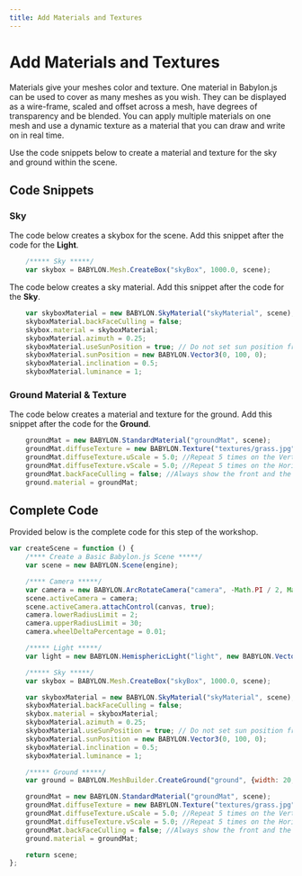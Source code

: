 ```yaml
---
title: Add Materials and Textures
---
```


# Add Materials and Textures

Materials give your meshes color and texture. One material in Babylon.js can be used to cover as many meshes as you wish. They can be displayed as a wire-frame, scaled and offset across a mesh, have degrees of transparency and be blended. You can apply multiple materials on one mesh and use a dynamic texture as a material that you can draw and write on in real time.

Use the code snippets below to create a material and texture for the sky and ground within the scene.

## Code Snippets

### Sky

The code below creates a skybox for the scene. Add this snippet after the code for the **Light**.

```javascript
    /***** Sky *****/
    var skybox = BABYLON.Mesh.CreateBox("skyBox", 1000.0, scene);

```

The code below creates a sky material. Add this snippet after the code for the **Sky**.

```javascript
    var skyboxMaterial = new BABYLON.SkyMaterial("skyMaterial", scene);
    skyboxMaterial.backFaceCulling = false;
    skybox.material = skyboxMaterial;
    skyboxMaterial.azimuth = 0.25;
    skyboxMaterial.useSunPosition = true; // Do not set sun position from azimuth and inclination
    skyboxMaterial.sunPosition = new BABYLON.Vector3(0, 100, 0);
    skyboxMaterial.inclination = 0.5;
    skyboxMaterial.luminance = 1;
```

### Ground Material & Texture

The code below creates a material and texture for the ground. Add this snippet after the code for the **Ground**.

```javascript
    groundMat = new BABYLON.StandardMaterial("groundMat", scene);
    groundMat.diffuseTexture = new BABYLON.Texture("textures/grass.jpg", scene);
    groundMat.diffuseTexture.uScale = 5.0; //Repeat 5 times on the Vertical Axes
    groundMat.diffuseTexture.vScale = 5.0; //Repeat 5 times on the Horizontal Axes
    groundMat.backFaceCulling = false; //Always show the front and the back of an element
    ground.material = groundMat;
```

## Complete Code

Provided below is the complete code for this step of the workshop.

```javascript
var createScene = function () {
    /**** Create a Basic Babylon.js Scene *****/
    var scene = new BABYLON.Scene(engine);

    /**** Camera *****/
    var camera = new BABYLON.ArcRotateCamera("camera", -Math.PI / 2, Math.PI / 2.5, 10, new BABYLON.Vector3(0, 0, 0));
    scene.activeCamera = camera;
    scene.activeCamera.attachControl(canvas, true);
    camera.lowerRadiusLimit = 2;
    camera.upperRadiusLimit = 30;
    camera.wheelDeltaPercentage = 0.01;

    /***** Light *****/
    var light = new BABYLON.HemisphericLight("light", new BABYLON.Vector3(0, 1, -1), scene);

    /***** Sky *****/
    var skybox = BABYLON.Mesh.CreateBox("skyBox", 1000.0, scene);

    var skyboxMaterial = new BABYLON.SkyMaterial("skyMaterial", scene);
    skyboxMaterial.backFaceCulling = false;
    skybox.material = skyboxMaterial;
    skyboxMaterial.azimuth = 0.25;
    skyboxMaterial.useSunPosition = true; // Do not set sun position from azimuth and inclination
    skyboxMaterial.sunPosition = new BABYLON.Vector3(0, 100, 0);
    skyboxMaterial.inclination = 0.5;
    skyboxMaterial.luminance = 1;

    /***** Ground *****/
    var ground = BABYLON.MeshBuilder.CreateGround("ground", {width: 20, height: 12}, scene);

    groundMat = new BABYLON.StandardMaterial("groundMat", scene);
    groundMat.diffuseTexture = new BABYLON.Texture("textures/grass.jpg", scene);
    groundMat.diffuseTexture.uScale = 5.0; //Repeat 5 times on the Vertical Axes
    groundMat.diffuseTexture.vScale = 5.0; //Repeat 5 times on the Horizontal Axes
    groundMat.backFaceCulling = false; //Always show the front and the back of an element
    ground.material = groundMat;

    return scene;
};
```